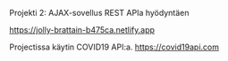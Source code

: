 Projekti 2: AJAX-sovellus REST APIa hyödyntäen

https://jolly-brattain-b475ca.netlify.app

Projectissa käytin COVID19 API:a. 
https://covid19api.com
